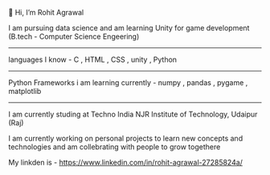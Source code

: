 👋 Hi, I’m Rohit Agrawal 

I am pursuing data science and am learning Unity for game development
(B.tech - Computer Science Engeering)

---------------------------------------------------------------------------------------------

languages I know - 
C , HTML , CSS , unity , Python

---------------------------------------------------------------------------------------------

Python Frameworks i am learning currently - 
numpy , pandas , pygame , matplotlib

---------------------------------------------------------------------------------------------

I am currently studing at Techno India NJR Institute of Technology, Udaipur (Raj)

I am currently working on personal projects to learn new concepts and technologies
and am collebrating with people to grow togethere

My linkden is - https://www.linkedin.com/in/rohit-agrawal-27285824a/

<!---
rohitagr0310/rohitagr0310 is a ✨ special ✨ repository because its `README.md` (this file) appears on your GitHub profile.
You can click the Preview link to take a look at your changes.
--->
